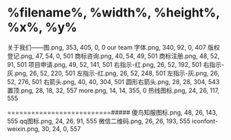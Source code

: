 
%filename%, %width%, %height%, %x%, %y%
======================================
关于我们——图.png, 353, 405, 0, 0
our team 字体.png, 340, 92, 0, 407
版权登记.png, 47, 54, 0, 501
商标咨询.png, 40, 54, 49, 501
商标注册.png, 48, 52, 91, 501
项目申请.png, 49, 52, 141, 501
右指示-红.png, 26, 52, 192, 501
右指示-灰.png, 26, 52, 220, 501
左指示-红.png, 26, 52, 248, 501
左指示-灰.png, 26, 52, 276, 501
右箭头.png, 40, 40, 304, 501
圆形右箭头.png, 28, 28, 304, 543
置顶.png, 28, 18, 32, 557
more.png, 14, 14, 355, 0
热线图标.png, 24, 26, 117, 555

==========================#####
傻鸟知服图标.png, 48, 26, 143, 555
qq图标.png, 24, 26, 91, 555
微信二维码.png, 26, 26, 193, 555
iconfont-weixin.png, 30, 24, 0, 557
